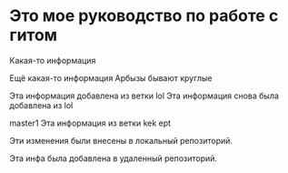 # Это мое руководство по работе с гитом

Какая-то информация

Ещё какая-то информация Арбызы бывают круглые

Эта информация добавлена из ветки lol
Эта информация снова была добавлена из lol

master1
Эта информация из ветки kek ept

Эти изменения были внесены в локальный репозиторий.

Эта инфа была добавлена в удаленный репозиторий.
